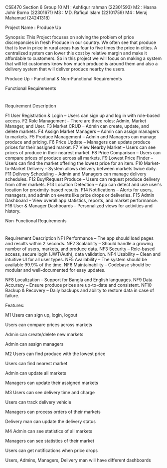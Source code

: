 CSE470 Section 6
Group 10
M1 : Ashfiqur rahman (22301593)
M2 : Hasna Johir Borno (22301671)
M3 : MD. Rafiqul Islam (22101759)
M4 : Meraj Mahamud (24241318)

Project Name : Produce Up

Synopsis: This Project focuses on solving the problem of price discrepancies in fresh Produce in our country. We often see that produce that is low in price in rural areas has four to five times the price in cities. A centralized system can lower this cost by relative margin and make it affordable to customers. So in this project we will focus on making a system that will let customers know how much produce is around them and also a delivery system that will deliver produce nearby the users.

Produce Up - Functional & Non-Functional Requirements

Functional Requirements

#

Requirement Description

F1
User Registration & Login – Users can sign up and log in with role-based access.
F2
Role Management – There are three roles: Admin, Market Manager, and User.
F3
Market CRUD – Admin can create, update, and delete markets.
F4
Assign Market Managers – Admin can assign managers to markets.
F5
Produce Management – Admin and Managers can manage produce and pricing.
F6
Price Update – Managers can update produce prices for their assigned market.
F7
View Nearby Market – Users can see prices of produce in their nearest market.
F8
Price Comparison – Users can compare prices of produce across all markets.
F9
Lowest Price Finder – Users can find the market offering the lowest price for an item.
F10
Market-to-Market Delivery – System allows delivery between markets twice daily.
F11
Delivery Scheduling – Admin and Managers can manage delivery schedules.
F12
Buy/Request Produce – Users can request produce delivery from other markets.
F13
Location Detection – App can detect and use user's location for proximity-based results.
F14
Notifications – Alerts for users, managers, and admin on events like price drops or deliveries.
F15
Admin Dashboard – View overall app statistics, reports, and market performance.
F16
User & Manager Dashboards – Personalized views for activities and history.

Non-Functional Requirements

#

Requirement Description
NF1
Performance – The app should load pages and results within 2 seconds.
NF2
Scalability – Should handle a growing number of users, markets, and produce data.
NF3
Security – Role-based access, secure login (JWT/Auth), data validation.
NF4
Usability – Clean and intuitive UI for all user types.
NF5
Availability – The system should be available 99.9% of the time.
NF6
Maintainability – Codebase should be modular and well-documented for easy updates.

NF8
Localization – Support for Bangla and English languages.
NF9
Data Accuracy – Ensure produce prices are up-to-date and consistent.
NF10
Backup & Recovery – Daily backups and ability to restore data in case of failure.

Features:

M1
Users can sign up, login, logout

Users can compare prices across markets

Admin can create/delete new markets

Admin can assign managers

M2
Users can find produce with the lowest price

Users can find nearest market

Admin can update all markets

Managers can update their assigned markets

M3
Users can see delivery time and charge

Users can track delivery vehicle

Managers can process orders of their markets

Delivery man can update the delivery status

M4
Admin can see statistics of all markets

Managers can see statistics of their market

Users can get notifications when price drops

Users, Admins, Managers, Delivery man will have different dashboards
